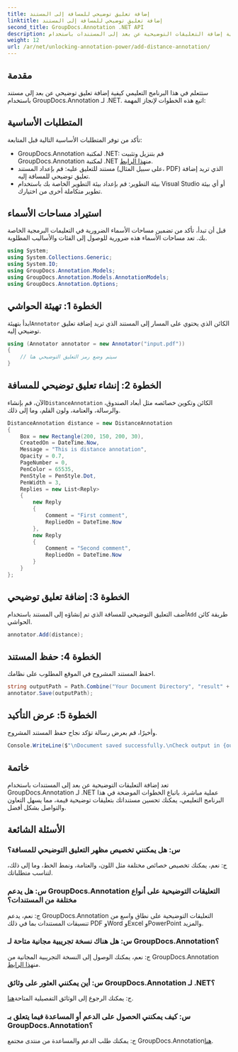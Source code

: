 ```yaml
---
title: إضافة تعليق توضيحي للمسافة إلى المستند
linktitle: إضافة تعليق توضيحي للمسافة إلى المستند
second_title: GroupDocs.Annotation .NET API
description: تعرف على كيفية إضافة التعليقات التوضيحية عن بعد إلى المستندات باستخدام GroupDocs.Annotation لـ .NET. تعزيز التعاون والتواصل دون عناء.
weight: 12
url: /ar/net/unlocking-annotation-power/add-distance-annotation/
---
```

## مقدمة
ستتعلم في هذا البرنامج التعليمي كيفية إضافة تعليق توضيحي عن بعد إلى مستند باستخدام GroupDocs.Annotation لـ .NET. اتبع هذه الخطوات لإنجاز المهمة:
## المتطلبات الأساسية

تأكد من توفر المتطلبات الأساسية التالية قبل المتابعة:

-  GroupDocs.Annotation لمكتبة .NET: قم بتنزيل وتثبيت GroupDocs.Annotation لمكتبة .NET من[هذا الرابط](https://releases.groupdocs.com/annotation/net/).
- مستند للتعليق عليه: قم بإعداد المستند (على سبيل المثال، PDF) الذي تريد إضافة تعليق توضيحي للمسافة إليه.
- بيئة التطوير: قم بإعداد بيئة التطوير الخاصة بك باستخدام Visual Studio أو أي بيئة تطوير متكاملة أخرى من اختيارك.

## استيراد مساحات الأسماء

قبل أن تبدأ، تأكد من تضمين مساحات الأسماء الضرورية في التعليمات البرمجية الخاصة بك. تعد مساحات الأسماء هذه ضرورية للوصول إلى الفئات والأساليب المطلوبة.

```csharp
using System;
using System.Collections.Generic;
using System.IO;
using GroupDocs.Annotation.Models;
using GroupDocs.Annotation.Models.AnnotationModels;
using GroupDocs.Annotation.Options;
```


## الخطوة 1: تهيئة الحواشي

 ابدأ بتهيئة`Annotator` الكائن الذي يحتوي على المسار إلى المستند الذي تريد إضافة تعليق توضيحي إليه.

```csharp
using (Annotator annotator = new Annotator("input.pdf"))
{
    // سيتم وضع رمز التعليق التوضيحي هنا
}
```

## الخطوة 2: إنشاء تعليق توضيحي للمسافة

 الآن، قم بإنشاء`DistanceAnnotation` الكائن وتكوين خصائصه مثل أبعاد الصندوق، والرسالة، والعتامة، ولون القلم، وما إلى ذلك.

```csharp
DistanceAnnotation distance = new DistanceAnnotation
{
    Box = new Rectangle(200, 150, 200, 30),
    CreatedOn = DateTime.Now,
    Message = "This is distance annotation",
    Opacity = 0.7,
    PageNumber = 0,
    PenColor = 65535,
    PenStyle = PenStyle.Dot,
    PenWidth = 3,
    Replies = new List<Reply>
    {
        new Reply
        {
            Comment = "First comment",
            RepliedOn = DateTime.Now
        },
        new Reply
        {
            Comment = "Second comment",
            RepliedOn = DateTime.Now
        }
    }
};
```

## الخطوة 3: إضافة تعليق توضيحي

 أضف التعليق التوضيحي للمسافة الذي تم إنشاؤه إلى المستند باستخدام`Add` طريقة كائن الحواشي.

```csharp
annotator.Add(distance);
```

## الخطوة 4: حفظ المستند

احفظ المستند المشروح في الموقع المطلوب على نظامك.

```csharp
string outputPath = Path.Combine("Your Document Directory", "result" + Path.GetExtension("input.pdf"));
annotator.Save(outputPath);
```

## الخطوة 5: عرض التأكيد

وأخيرًا، قم بعرض رسالة تؤكد نجاح حفظ المستند المشروح.

```csharp
Console.WriteLine($"\nDocument saved successfully.\nCheck output in {outputPath}.");
```

## خاتمة

تعد إضافة التعليقات التوضيحية عن بعد إلى المستندات باستخدام GroupDocs.Annotation لـ .NET عملية مباشرة. باتباع الخطوات الموضحة في هذا البرنامج التعليمي، يمكنك تحسين مستنداتك بتعليقات توضيحية قيمة، مما يسهل التعاون والتواصل بشكل أفضل.

## الأسئلة الشائعة

### س: هل يمكنني تخصيص مظهر التعليق التوضيحي للمسافة؟

ج: نعم، يمكنك تخصيص خصائص مختلفة مثل اللون، والعتامة، ونمط الخط، وما إلى ذلك، لتناسب متطلباتك.

### س: هل يدعم GroupDocs.Annotation التعليقات التوضيحية على أنواع مختلفة من المستندات؟

ج: نعم، يدعم GroupDocs.Annotation التعليقات التوضيحية على نطاق واسع من تنسيقات المستندات بما في ذلك PDF وWord وExcel وPowerPoint والمزيد.

### س: هل هناك نسخة تجريبية مجانية متاحة لـ GroupDocs.Annotation؟

 ج: نعم، يمكنك الوصول إلى النسخة التجريبية المجانية من GroupDocs.Annotation من[هذا الرابط](https://releases.groupdocs.com/).

### س: أين يمكنني العثور على وثائق GroupDocs.Annotation لـ .NET؟

 ج: يمكنك الرجوع إلى الوثائق التفصيلية المتاحة[هنا](https://tutorials.groupdocs.com/annotation/net/).

### س: كيف يمكنني الحصول على الدعم أو المساعدة فيما يتعلق بـ GroupDocs.Annotation؟

 ج: يمكنك طلب الدعم والمساعدة من منتدى مجتمع GroupDocs.Annotation[هنا](https://forum.groupdocs.com/c/annotation/10).